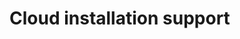 <!--[metadata]>
+++
title = "Cloud"
description = "Installation instructions for Docker on Gentoo."
keywords = ["gentoo linux, virtualization, docker, documentation,  installation"]
[menu.engine]
identifier = "smn_cloud"
parent = "smn_engine_api"
+++
<![end-metadata]-->

# Cloud installation support
